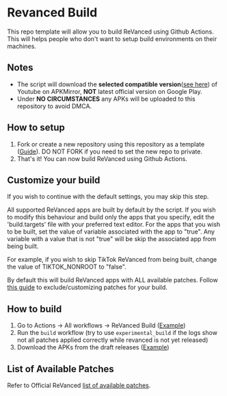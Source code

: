 # Revanced Build
This repo template will allow you to build ReVanced using Github Actions. This will helps people who don't want to setup build environments on their machines.

## Notes
- The script will download the **selected compatible version**([see here](versions.json)) of Youtube on APKMirror, **NOT** latest official version on Google Play.
- Under **NO CIRCUMSTANCES** any APKs will be uploaded to this repository to avoid DMCA.

## How to setup
1. Fork or create a new repository using this repository as a template ([Guide](https://docs.github.com/en/repositories/creating-and-managing-repositories/creating-a-repository-from-a-template)). DO NOT FORK if you need to set the new repo to private.
2. That's it! You can now build ReVanced using Github Actions.

## Customize your build
If you wish to continue with the default settings, you may skip this step.

All supported ReVanced apps are built by default by the script. If you wish to modify this behaviour and build only the apps that you specify, edit the 'build.targets' file with your preferred text editor. For the apps that you wish to be built, set the value of variable associated with the app to "true". Any variable with a value that is not "true" will be skip the associated app from being built.

For example, if you wish to skip TikTok ReVanced from being built, change the value of TIKTOK_NONROOT to "false".

By default this will build ReVanced apps with ALL available patches. Follow [this guide](PATCHES_GUIDE.md) to exclude/customizing patches for your build.

## How to build
1. Go to Actions -> All workflows -> ReVanced Build ([Example](images/workflow_run.png))
2. Run the `build` workflow (try to use `experimental_build` if the logs show not all patches applied correctly while revanced is not yet released)
3. Download the APKs from the draft releases ([Example](images/build_release.png))

## List of Available Patches

Refer to Official ReVanced [list of available patches](https://github.com/revanced/revanced-patches#-patches).